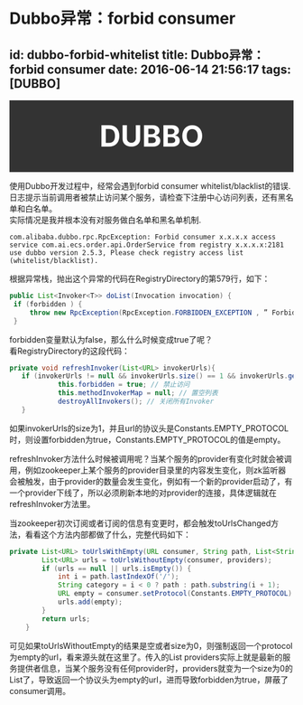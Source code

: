 # Dubbo异常：forbid consumer
id: dubbo-forbid-whitelist
title: Dubbo异常：forbid consumer
date: 2016-06-14 21:56:17
tags: [DUBBO]
---

<section style="padding: 2rem 4rem;background:#333; text-align:center;">
<div style="color:#fff;font-size:3.25rem; font-weight:bold;">DUBBO</div>
</section>

使用Dubbo开发过程中，经常会遇到forbid consumer whitelist/blacklist的错误.  
日志提示当前调用者被禁止访问某个服务，请检查下注册中心访问列表，还有黑名单和白名单。  
实际情况是我并根本没有对服务做白名单和黑名单机制.<!-- more -->
``` log
com.alibaba.dubbo.rpc.RpcException: Forbid consumer x.x.x.x access service com.ai.ecs.order.api.OrderService from registry x.x.x.x:2181 use dubbo version 2.5.3, Please check registry access list (whitelist/blacklist).
```

根据异常栈，抛出这个异常的代码在RegistryDirectory的第579行，如下：
``` java
public List<Invoker<T>> doList(Invocation invocation) {
 if (forbidden ) {
     throw new RpcException(RpcException.FORBIDDEN_EXCEPTION , ” Forbid consumer “ +  NetUtils. getLocalHost() + ” access service “ +        getInterface().getName() + ” from registry “ + getUrl().getAddress() + ” use dubbo version “ + Version.getVersion() + “, Please check registry access list (whitelist/blacklist).”);
 }
```

forbidden变量默认为false，那么什么时候变成true了呢？  
看RegistryDirectory的这段代码：
``` java
private void refreshInvoker(List<URL> invokerUrls){
   if (invokerUrls != null && invokerUrls.size() == 1 && invokerUrls.get(0) != null && Constants.EMPTY_PROTOCOL .equals(invokerUrls.get(0).getProtocol())) {
            this.forbidden = true; // 禁止访问
            this.methodInvokerMap = null; // 置空列表
            destroyAllInvokers(); // 关闭所有Invoker
   }
```
如果invokerUrls的size为1，并且url的协议头是Constants.EMPTY_PROTOCOL时，则设置forbidden为true，Constants.EMPTY_PROTOCOL的值是empty。

refreshInvoker方法什么时候被调用呢？当某个服务的provider有变化时就会被调用，例如zookeeper上某个服务的provider目录里的内容发生变化，则zk监听器会被触发，由于provider的数量会发生变化，例如有一个新的provider启动了，有一个provider下线了，所以必须刷新本地的对provider的连接，具体逻辑就在refreshInvoker方法里。

当zookeeper初次订阅或者订阅的信息有变更时，都会触发toUrlsChanged方法，看看这个方法内部都做了什么，完整代码如下：  
``` java
private List<URL> toUrlsWithEmpty(URL consumer, String path, List<String> providers) {
        List<URL> urls = toUrlsWithoutEmpty(consumer, providers);
        if (urls == null || urls.isEmpty()) {
        	int i = path.lastIndexOf('/');
        	String category = i < 0 ? path : path.substring(i + 1);
        	URL empty = consumer.setProtocol(Constants.EMPTY_PROTOCOL).addParameter(Constants.CATEGORY_KEY, category);
            urls.add(empty);
        }
        return urls;
    }
```

可见如果toUrlsWithoutEmpty的结果是空或者size为0，则强制返回一个protocol为empty的url，看来源头就在这里了。传入的List<String> providers实际上就是最新的服务提供者信息，当某个服务没有任何provider时，providers就变为一个size为0的List了，导致返回一个协议头为empty的url，进而导致forbidden为true，屏蔽了consumer调用。